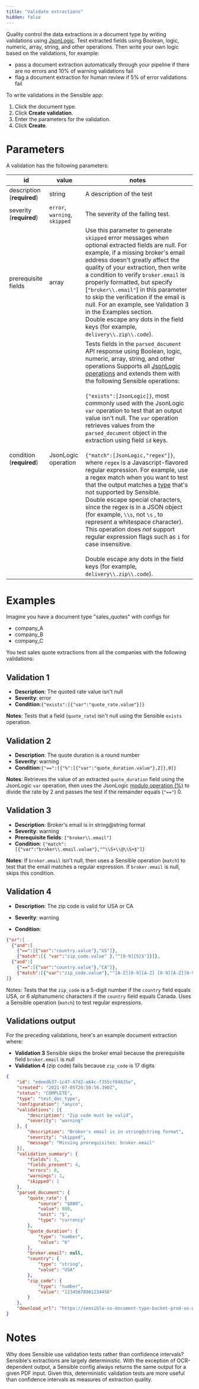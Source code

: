 ```yaml
---
title: "Validate extractions"
hidden: false
---
```


 

Quality control the data extractions in a document type by writing validations using  [JsonLogic](https://jsonlogic.com/). Test extracted fields using Boolean, logic, numeric, array, string, and other operations. Then write your own logic based on the validations, for example:

- pass a document extraction automatically through your pipeline if there are no errors and 10% of warning validations fail
- flag a document extraction for human review if 5% of error validations fail

To write validations in the Sensible app:

1. Click the document type.
2. Click **Create validation**.
3. Enter the parameters for the validation.
4. Click **Create**.

Parameters
====

A validation has the following parameters:

| id                         | value                         | notes                                                        |
| -------------------------- | ----------------------------- | ------------------------------------------------------------ |
| description (**required**) | string                        | A description of the test                                    |
| severity (**required**)    | `error`, `warning`, `skipped` | The severity of the failing test.                           |
| prerequisite fields        | array                         | Use this parameter to generate `skipped` error messages when optional extracted fields are null. For example, if a missing broker's email address doesn't greatly affect the quality of your extraction, then write a condition to verify `broker.email` is properly formatted, but specify [`"broker\\.email"`]  in this parameter to skip the verification if the email is null. For an example, see Validation 3 in the Examples section. <br/>Double escape any dots in the field keys (for example, `delivery\\.zip\\.code`). |
| condition (**required**)   | JsonLogic operation           | Tests fields in the `parsed_document` API response using Boolean, logic, numeric, array, string, and other operations Supports all [JsonLogic operations](https://jsonlogic.com/operations.html)  and extends them with the following Sensible operations:<br/><br/>`{"exists":[JsonLogic]}`, most commonly used with the JsonLogic `var`  operation to test that an output value isn't null. The  `var` operation retrieves values from the  `parsed_document` object in the extraction using field `id` keys. <br/><br/>`{"match":[JsonLogic,"regex"]}`, where `regex` is a Javascript-flavored regular expression. For example, use a  regex match when you want to test that the output matches a [type](doc:types) that's not supported by Sensible.<br/>Double escape special characters, since the regex is in a JSON object (for example, `\\s`, not `\s` , to represent a whitespace character). This operation does *not* support regular expression flags such as `i` for case insensitive. <br><br/> Double escape any dots in the field keys (for example, `delivery\\.zip\\.code`). |

Examples
====

Imagine you have a document type "sales_quotes" with configs for

- company_A
- company_B
- company_C

You test sales quote extractions from all the companies with the following validations:

Validation 1
---

- **Description**:  The quoted rate value isn't null
- **Severity**: error
- **Condition**:`{"exists":[{"var":"quote_rate.value"}]}`

**Notes**: Tests that a field  (`quote_rate`) isn't null using the Sensible `exists` operation.

Validation 2
---

- **Description**:  The quote duration is a round number
- **Severity**: warning
- **Condition**:`{"==":[{"%":[{"var":"quote_duration.value"},2]},0]}`

**Notes**:  Retrieves the value of an extracted `quote_duration` field using the JsonLogic `var` operation, then uses the JsonLogic [modulo operation (%)](https://jsonlogic.com/operations.html#%25/) to divide the rate by 2 and passes the test if the remainder equals (`"=="`) 0.

Validation 3
---

- **Description**:  Broker's email is in string@string format
- **Severity**: warning
- **Prerequisite fields**: `["broker\\.email"]`
- **Condition**: `{"match":[{"var":"broker\\.email.value"},"^\\S+\\@\\S+$"]}`

**Notes**:  If `broker.email` isn't null, then uses a Sensible operation (`match`) to test that the email matches a regular expression. If `broker.email` is null, skips this condition.

Validation 4
----

- **Description**:  The zip code is valid for USA or CA

- **Severity**: warning

- **Condition**:
```json
{"or":[
  {"and":[
    {"==":[{"var":"country.value"},"US"]},
    {"match":[{ "var":"zip_code.value" },"^[0-9]{5}$"]}]},
  {"and":[
    {"==":[{"var":"country.value"},"CA"]},
    {"match":[{"var":"zip_code.value"},"^[A-Z][0-9][A-Z] [0-9][A-Z][0-9]$"]}]}
]} 
```

Notes:   Tests that the `zip_code` is a 5-digit number if the `country`  field equals USA, or 6 alphanumeric characters if the `country`  field equals Canada. Uses a Sensible operation (`match`) to test regular expressions.

Validations output
---

For the preceding validations, here's an example document extraction where:

- **Validation 3**  Sensible skips the broker email because the prerequisite field  `broker.email` is null
- **Validation 4**  (zip code) fails because  `zip_code`  is 17 digits

```json
{
	"id": "edeedb37-1c47-47d2-a64c-f355cf04835e",
	"created": "2021-07-05T20:50:56.390Z",
	"status": "COMPLETE",
	"type": "test_doc_type",
	"configuration": "anyco",
	"validations": [{
		"description": "Zip code must be valid",
		"severity": "warning"
	}, {
		"description": "Broker's email is in string@string format",
		"severity": "skipped",
		"message": "Missing prerequisites: broker.email"
	}],
	"validation_summary": {
		"fields": 5,
		"fields_present": 4,
		"errors": 0,
		"warnings": 1,
		"skipped": 1
	},
	"parsed_document": {
		"quote_rate": {
			"source": "$800",
			"value": 800,
			"unit": "$",
			"type": "currency"
		},
		"quote_duration": {
			"type": "number",
			"value": "6"
		},
		"broker.email": null,
		"country": {
			"type": "string",
			"value": "USA"
		},
		"zip_code": {
			"type": "number",
			"value": "12345678901234456"
		}
	},
	"download_url": "https://sensible-so-document-type-bucket-prod-us-west-2.s3.us-west-2.amazonaws.com/sensible/fc3484c5-3f35-4129-bb29-0ad1291ee9f8/EXTRACTION/edeedb37-1c47-47d2-a64c-f355cf04835e.pdf?AWSAccessKeyId=REDACTED&Expires=1625519233&Signature=REDACTEDD&x-amz-security-token=REDACTED"
}
```

Notes
====
Why does Sensible use validation tests rather than confidence intervals? Sensible's extractions are largely deterministic. With the exception of OCR-dependent output, a Sensible config always returns the same output for a given PDF input. Given this, deterministic validation tests are more useful than confidence intervals as measures of extraction quality. 



